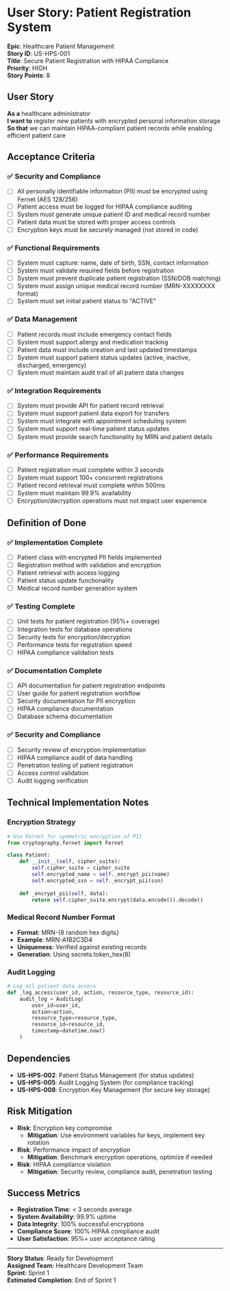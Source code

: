 # User Story: Patient Registration System

**Epic**: Healthcare Patient Management  
**Story ID**: US-HPS-001  
**Title**: Secure Patient Registration with HIPAA Compliance  
**Priority**: HIGH  
**Story Points**: 8  

## User Story

**As a** healthcare administrator  
**I want to** register new patients with encrypted personal information storage  
**So that** we can maintain HIPAA-compliant patient records while enabling efficient patient care  

## Acceptance Criteria

### ✅ Security and Compliance
- [ ] All personally identifiable information (PII) must be encrypted using Fernet (AES 128/256)
- [ ] Patient access must be logged for HIPAA compliance auditing
- [ ] System must generate unique patient ID and medical record number
- [ ] Patient data must be stored with proper access controls
- [ ] Encryption keys must be securely managed (not stored in code)

### ✅ Functional Requirements
- [ ] System must capture: name, date of birth, SSN, contact information
- [ ] System must validate required fields before registration
- [ ] System must prevent duplicate patient registration (SSN/DOB matching)
- [ ] System must assign unique medical record number (MRN-XXXXXXXX format)
- [ ] System must set initial patient status to "ACTIVE"

### ✅ Data Management
- [ ] Patient records must include emergency contact fields
- [ ] System must support allergy and medication tracking
- [ ] Patient data must include creation and last updated timestamps
- [ ] System must support patient status updates (active, inactive, discharged, emergency)
- [ ] System must maintain audit trail of all patient data changes

### ✅ Integration Requirements
- [ ] System must provide API for patient record retrieval
- [ ] System must support patient data export for transfers
- [ ] System must integrate with appointment scheduling system
- [ ] System must support real-time patient status updates
- [ ] System must provide search functionality by MRN and patient details

### ✅ Performance Requirements
- [ ] Patient registration must complete within 3 seconds
- [ ] System must support 100+ concurrent registrations
- [ ] Patient record retrieval must complete within 500ms
- [ ] System must maintain 99.9% availability
- [ ] Encryption/decryption operations must not impact user experience

## Definition of Done

### ✅ Implementation Complete
- [ ] Patient class with encrypted PII fields implemented
- [ ] Registration method with validation and encryption
- [ ] Patient retrieval with access logging
- [ ] Patient status update functionality
- [ ] Medical record number generation system

### ✅ Testing Complete
- [ ] Unit tests for patient registration (95%+ coverage)
- [ ] Integration tests for database operations
- [ ] Security tests for encryption/decryption
- [ ] Performance tests for registration speed
- [ ] HIPAA compliance validation tests

### ✅ Documentation Complete
- [ ] API documentation for patient registration endpoints
- [ ] User guide for patient registration workflow
- [ ] Security documentation for PII encryption
- [ ] HIPAA compliance documentation
- [ ] Database schema documentation

### ✅ Security and Compliance
- [ ] Security review of encryption implementation
- [ ] HIPAA compliance audit of data handling
- [ ] Penetration testing of patient registration
- [ ] Access control validation
- [ ] Audit logging verification

## Technical Implementation Notes

### Encryption Strategy
```python
# Use Fernet for symmetric encryption of PII
from cryptography.fernet import Fernet

class Patient:
    def __init__(self, cipher_suite):
        self.cipher_suite = cipher_suite
        self.encrypted_name = self._encrypt_pii(name)
        self.encrypted_ssn = self._encrypt_pii(ssn)
    
    def _encrypt_pii(self, data):
        return self.cipher_suite.encrypt(data.encode()).decode()
```

### Medical Record Number Format
- **Format**: MRN-{8 random hex digits}
- **Example**: MRN-A1B2C3D4
- **Uniqueness**: Verified against existing records
- **Generation**: Using secrets.token_hex(8)

### Audit Logging
```python
# Log all patient data access
def _log_access(user_id, action, resource_type, resource_id):
    audit_log = AuditLog(
        user_id=user_id,
        action=action,
        resource_type=resource_type,
        resource_id=resource_id,
        timestamp=datetime.now()
    )
```

## Dependencies
- **US-HPS-002**: Patient Status Management (for status updates)
- **US-HPS-005**: Audit Logging System (for compliance tracking)
- **US-HPS-008**: Encryption Key Management (for secure key storage)

## Risk Mitigation
- **Risk**: Encryption key compromise
  - **Mitigation**: Use environment variables for keys, implement key rotation
- **Risk**: Performance impact of encryption
  - **Mitigation**: Benchmark encryption operations, optimize if needed
- **Risk**: HIPAA compliance violation
  - **Mitigation**: Security review, compliance audit, penetration testing

## Success Metrics
- **Registration Time**: < 3 seconds average
- **System Availability**: 99.9% uptime
- **Data Integrity**: 100% successful encryptions
- **Compliance Score**: 100% HIPAA compliance audit
- **User Satisfaction**: 95%+ user acceptance rating

---

**Story Status**: Ready for Development  
**Assigned Team**: Healthcare Development Team  
**Sprint**: Sprint 1  
**Estimated Completion**: End of Sprint 1
